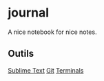 # journal
A nice notebook for nice notes.


## Outils
[Sublime Text](outils/sublime-text.md)
[Git](/outils/git.md)
[Terminals](outils/dispositifs.md)